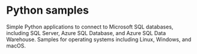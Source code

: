 # Python samples

Simple Python applications to connect to Microsoft SQL databases, including SQL Server, Azure SQL Database, and Azure SQL Data Warehouse. Samples for operating systems including Linux, Windows, and macOS. 
